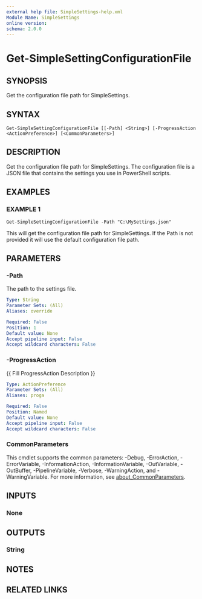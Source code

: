 ```yaml
---
external help file: SimpleSettings-help.xml
Module Name: SimpleSettings
online version:
schema: 2.0.0
---
```


# Get-SimpleSettingConfigurationFile

## SYNOPSIS
Get the configuration file path for SimpleSettings.

## SYNTAX

```
Get-SimpleSettingConfigurationFile [[-Path] <String>] [-ProgressAction <ActionPreference>] [<CommonParameters>]
```

## DESCRIPTION
Get the configuration file path for SimpleSettings.
The configuration file is a JSON file that contains the settings you use in PowerShell scripts.

## EXAMPLES

### EXAMPLE 1
```
Get-SimpleSettingConfigurationFile -Path "C:\MySettings.json"
```

This will get the configuration file path for SimpleSettings.
If the Path is not provided it will use the default configuration file path.

## PARAMETERS

### -Path
The path to the settings file.

```yaml
Type: String
Parameter Sets: (All)
Aliases: override

Required: False
Position: 1
Default value: None
Accept pipeline input: False
Accept wildcard characters: False
```

### -ProgressAction
{{ Fill ProgressAction Description }}

```yaml
Type: ActionPreference
Parameter Sets: (All)
Aliases: proga

Required: False
Position: Named
Default value: None
Accept pipeline input: False
Accept wildcard characters: False
```

### CommonParameters
This cmdlet supports the common parameters: -Debug, -ErrorAction, -ErrorVariable, -InformationAction, -InformationVariable, -OutVariable, -OutBuffer, -PipelineVariable, -Verbose, -WarningAction, and -WarningVariable. For more information, see [about_CommonParameters](http://go.microsoft.com/fwlink/?LinkID=113216).

## INPUTS

### None
## OUTPUTS

### String
## NOTES

## RELATED LINKS
